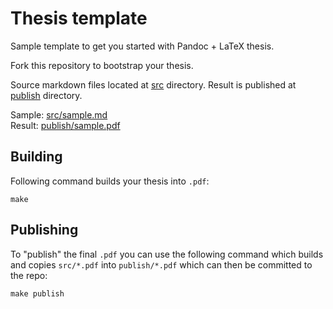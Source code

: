 # Thesis template

Sample template to get you started with Pandoc + LaTeX thesis.

Fork this repository to bootstrap your thesis.

Source markdown files located at [src](src) directory.
Result is published at [publish](publish) directory.

Sample: [src/sample.md](src/sample.md)  
Result: [publish/sample.pdf](publish/sample.pdf)

## Building

Following command builds your thesis into `.pdf`:

```
make
```

## Publishing

To "publish" the final `.pdf` you can use the following command which builds and copies `src/*.pdf` into `publish/*.pdf`
which can then be committed to the repo:

```
make publish
```
